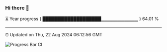 ### Hi there 👋

⏳ Year progress { ███████████████████▁▁▁▁▁▁▁▁▁▁▁ } 64.01 %

---

⏰ Updated on Thu, 22 Aug 2024 06:12:56 GMT

![Progress Bar CI](https://github.com/Shyam-Makwana/GitHub-Actions-Demo/workflows/Progress%20Bar%20CI/badge.svg)
